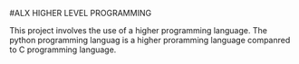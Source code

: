 #ALX HIGHER LEVEL PROGRAMMING

This project involves the use of a higher programming language. The python programming languag is a higher proramming language companred to C programming  language.

